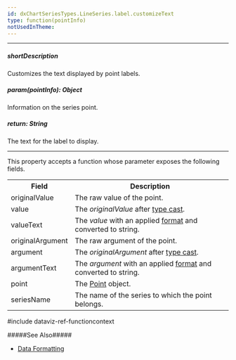 ```yaml
---
id: dxChartSeriesTypes.LineSeries.label.customizeText
type: function(pointInfo)
notUsedInTheme: 
---
```

---
##### shortDescription
Customizes the text displayed by point labels.

##### param(pointInfo): Object
Information on the series point.

##### return: String
The text for the label to display.

---
This property accepts a function whose parameter exposes the following fields.

<table class="dx-table">
    <tr>
        <th>Field</th>
        <th>Description</th>
    </tr>
    <tr>
        <td>originalValue</td>
        <td>The raw value of the point.</td>
    </tr>
    <tr>
        <td>value</td>
        <td>The <i>originalValue</i> after <a href="/Documentation/ApiReference/UI_Components/dxChart/Configuration/valueAxis/#valueType">type cast</a>.</td>
    </tr>
    <tr>
        <td>valueText</td>
        <td>The <i>value</i> with an applied <a href="/Documentation/ApiReference/UI_Components/dxChart/Series_Types/LineSeries/label/#format">format</a> and converted to string.</td>
    </tr>
    <tr>
        <td>originalArgument</td>
        <td>The raw argument of the point.</td>
    </tr>
    <tr>
        <td>argument</td>
        <td>The <i>originalArgument</i> after <a href="/Documentation/ApiReference/UI_Components/dxChart/Configuration/argumentAxis/#argumentType">type cast</a>.</td>
    </tr>
    <tr>
        <td>argumentText</td>
        <td>The <i>argument</i> with an applied <a href="/Documentation/ApiReference/UI_Components/dxChart/Series_Types/LineSeries/label/#argumentFormat">format</a> and converted to string.</td>
    </tr>
    <tr>
        <td>point</td>
        <td>The <a href="/Documentation/ApiReference/UI_Components/dxChart/Chart_Elements/Point/">Point</a> object.</td>
    </tr>
    <tr>
        <td>seriesName</td>
        <td>The name of the series to which the point belongs.</td>
    </tr>
</table>

#include dataviz-ref-functioncontext

#####See Also#####
- [Data Formatting](/concepts/05%20UI%20Components/zz%20Common/10%20Data%20Visualization%20Widgets/30%20Data%20Formatting '/Documentation/Guide/UI_Components/Common/Data_Visualization_Widgets/Data_Formatting/')
